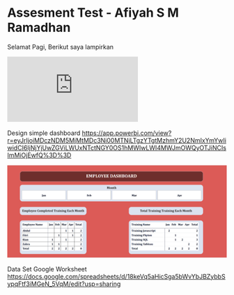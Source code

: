 # Assesment Test - Afiyah S M Ramadhan

Selamat Pagi, Berikut saya lampirkan

![Assesment Test Answer](https://github.com/afiyahsm24/AssesmentTestAfiyah/blob/f48faf931266b2069a685536a499b16c0c56e8e4/Assesment%20Test%20-%20Afiyah%20S%20M%20Ramadhan.pdf)

Design simple dashboard
https://app.powerbi.com/view?r=eyJrIjoiMDczNDM5MjMtMDc3Ni00MTNjLTgzYTgtMzhmY2U2NmIxYmYwIiwidCI6IjNjYjUwZGViLWUxNTctNGY0OS1hMWIwLWI4MWJmOWQyOTJiNCIsImMiOjEwfQ%3D%3D

![Employee Dashboard.png](https://github.com/afiyahsm24/AssesmentTestAfiyah/blob/9f86781a48610fe553576758d0577ac0b0b4ae49/Employee%20Dashboard.png)

Data Set Google Worksheet
https://docs.google.com/spreadsheets/d/18keVq5aHicSga5bWvYbJBZybbSypqFtf3iMGeN_5VqM/edit?usp=sharing
